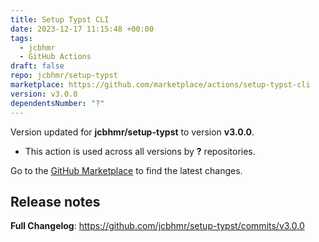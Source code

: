```yaml
---
title: Setup Typst CLI
date: 2023-12-17 11:15:48 +00:00
tags:
  - jcbhmr
  - GitHub Actions
draft: false
repo: jcbhmr/setup-typst
marketplace: https://github.com/marketplace/actions/setup-typst-cli
version: v3.0.0
dependentsNumber: "?"
---
```



Version updated for **jcbhmr/setup-typst** to version **v3.0.0**.
- This action is used across all versions by **?** repositories.

Go to the [GitHub Marketplace](https://github.com/marketplace/actions/setup-typst-cli) to find the latest changes.

## Release notes

**Full Changelog**: https://github.com/jcbhmr/setup-typst/commits/v3.0.0
